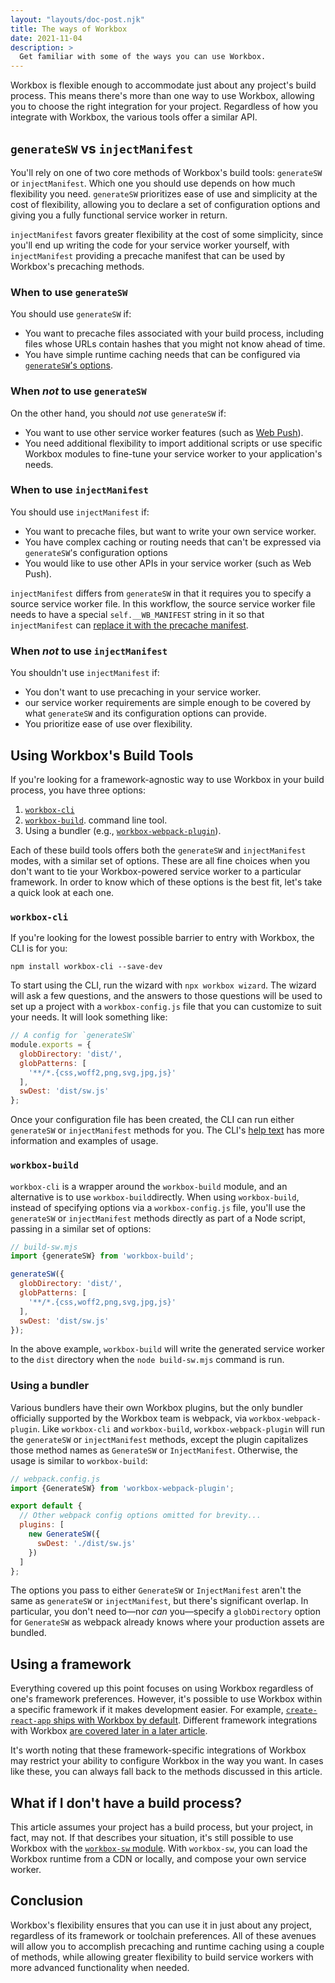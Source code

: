 ```yaml
---
layout: "layouts/doc-post.njk"
title: The ways of Workbox
date: 2021-11-04
description: >
  Get familiar with some of the ways you can use Workbox.
---
```


Workbox is flexible enough to accommodate just about any project's build process. This means there's more than one way to use Workbox, allowing you to choose the right integration for your project. Regardless of how you integrate with Workbox, the various tools offer a similar API.

## `generateSW` vs `injectManifest`

You'll rely on one of two core methods of Workbox's build tools: `generateSW` or `injectManifest`. Which one you should use depends on how much flexibility you need. `generateSW` prioritizes ease of use and simplicity at the cost of flexibility, allowing you to declare a set of configuration options and giving you a fully functional service worker in return.

`injectManifest` favors greater flexibility at the cost of some simplicity, since you'll end up writing the code for your service worker yourself, with `injectManifest` providing a precache manifest that can be used by Workbox's precaching methods.

### When to use `generateSW`

You should use `generateSW` if:

- You want to precache files associated with your build process, including files whose URLs contain hashes that you might not know ahead of time.
- You have simple runtime caching needs that can be configured via [`generateSW`'s options](/docs/workbox/reference/workbox-build/#method-generateSW).

### When _not_ to use `generateSW`

On the other hand, you should _not_ use `generateSW` if:

- You want to use other service worker features (such as [Web Push](https://web.dev/push-notifications-overview/)).
- You need additional flexibility to import additional scripts or use specific Workbox modules to fine-tune your service worker to your application's needs.

### When to use `injectManifest`

You should use `injectManifest` if:

- You want to precache files, but want to write your own service worker.
- You have complex caching or routing needs that can't be expressed via `generateSW`'s configuration options
- You would like to use other APIs in your service worker (such as Web Push).

`injectManifest` differs from `generateSW` in that it requires you to specify a source service worker file. In this workflow, the source service worker file needs to have a special `self.__WB_MANIFEST` string in it so that `injectManifest` can [replace it with the precache manifest](/docs/workbox/precaching-with-workbox/).

### When _not_ to use `injectManifest`

You shouldn't use `injectManifest` if:

- You don't want to use precaching in your service worker.
- our service worker requirements are simple enough to be covered by what `generateSW` and its configuration options can provide.
- You prioritize ease of use over flexibility.

## Using Workbox's Build Tools

If you're looking for a framework-agnostic way to use Workbox in your build process, you have three options:

1. [`workbox-cli`](/docs/workbox/modules/workbox-cli)
2. [`workbox-build`](/docs/workbox/modules/workbox-build).
command line tool.
3. Using a bundler (e.g., [`workbox-webpack-plugin`](/docs/workbox/modules/workbox-webpack-plugin)).

Each of these build tools offers both the `generateSW` and `injectManifest` modes, with a similar set of options. These are all fine choices when you don't want to tie your Workbox-powered service worker to a particular framework. In order to know which of these options is the best fit, let's take a quick look at each one.

### `workbox-cli`

If you're looking for the lowest possible barrier to entry with Workbox, the CLI is for you:

```shell
npm install workbox-cli --save-dev
```

To start using the CLI, run the wizard with `npx workbox wizard`. The wizard will ask a few questions, and the answers to those questions will be used to set up a project with a `workbox-config.js` file that you can customize to suit your needs. It will look something like:

```js
// A config for `generateSW`
module.exports = {
  globDirectory: 'dist/',
  globPatterns: [
    '**/*.{css,woff2,png,svg,jpg,js}'
  ],
  swDest: 'dist/sw.js'
};
```

Once your configuration file has been created, the CLI can run either `generateSW` or `injectManifest` methods for you. The CLI's [help text](https://raw.githubusercontent.com/GoogleChrome/workbox/main/packages/workbox-cli/src/lib/help-text.js) has more information and examples of usage.

### `workbox-build`

`workbox-cli` is a wrapper around the `workbox-build` module, and an alternative is to use `workbox-build`directly. When using `workbox-build`, instead of specifying options via a `workbox-config.js` file, you'll use the `generateSW` or `injectManifest` methods directly as part of a Node script, passing in a similar set of options:

```js
// build-sw.mjs
import {generateSW} from 'workbox-build';

generateSW({
  globDirectory: 'dist/',
  globPatterns: [
    '**/*.{css,woff2,png,svg,jpg,js}'
  ],
  swDest: 'dist/sw.js'
});
```

In the above example, `workbox-build` will write the generated service worker to the `dist` directory when the `node build-sw.mjs` command is run.

### Using a bundler

Various bundlers have their own Workbox plugins, but the only bundler officially supported by the Workbox team is webpack, via `workbox-webpack-plugin`. Like `workbox-cli` and `workbox-build`, `workbox-webpack-plugin` will run the `generateSW` or `injectManifest` methods, except the plugin capitalizes those method names as `GenerateSW` or `InjectManifest`. Otherwise, the usage is similar to `workbox-build`:

```js
// webpack.config.js
import {GenerateSW} from 'workbox-webpack-plugin';

export default {
  // Other webpack config options omitted for brevity...
  plugins: [
    new GenerateSW({
      swDest: './dist/sw.js'
    })
  ]
};
```

The options you pass to either `GenerateSW` or `InjectManifest` aren't the same as `generateSW` or `injectManifest`, but there's significant overlap. In particular, you don't need to&mdash;nor _can_ you&mdash;specify a `globDirectory` option for `GenerateSW` as webpack already knows where your production assets are bundled.

## Using a framework

Everything covered up this point focuses on using Workbox regardless of one's framework preferences. However, it's possible to use Workbox within a specific framework if it makes development easier. For example, [`create-react-app` ships with Workbox by default](https://web.dev/precache-with-workbox-react/). Different framework integrations with Workbox [are covered later in a later article](/docs/workbox/framework-integrations/).

It's worth noting that these framework-specific integrations of Workbox may restrict your ability to configure Workbox in the way you want. In cases like these, you can always fall back to the methods discussed in this article.

## What if I don't have a build process?

This article assumes your project has a build process, but your project, in fact, may not. If that describes your situation, it's still possible to use Workbox with the [`workbox-sw` module](/docs/workbox/modules/workbox-sw). With `workbox-sw`, you can load the Workbox runtime from a CDN or locally, and compose your own service worker.

## Conclusion

Workbox's flexibility ensures that you can use it in just about any project, regardless of its framework or toolchain preferences. All of these avenues will allow you to accomplish precaching and runtime caching using a couple of methods, while allowing greater flexibility to build service workers with more advanced functionality when needed.
